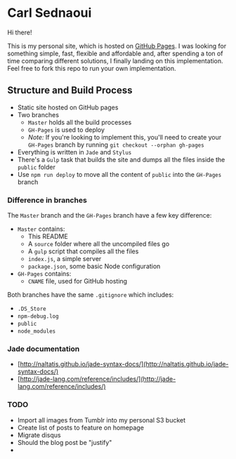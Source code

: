 Carl Sednaoui
=============

Hi there!

This is my personal site, which is hosted on [GitHub Pages](https://pages.github.com/). I was looking for something simple, fast, flexible and affordable and, after spending a ton of time comparing different solutions, I finally landing on this implementation. Feel free to fork this repo to run your own implementation.

## Structure and Build Process
- Static site hosted on GitHub pages
- Two branches
    - `Master` holds all the build processes
    - `GH-Pages` is used to deploy
    - _Note:_ If you're looking to implement this, you'll need to create your `GH-Pages` branch by running `git checkout --orphan gh-pages`
- Everything is written in `Jade` and `Stylus`
- There's a `Gulp` task that builds the site and dumps all the files inside the `public` folder
- Use `npm run deploy` to move all the content of `public` into the `GH-Pages` branch

### Difference in branches
The `Master` branch and the `GH-Pages` branch have a few key difference:
- `Master` contains:
    - This README
    - A `source` folder where all the uncompiled files go
    - A `gulp` script that compiles all the files
    - `index.js`, a simple server
    - `package.json`, some basic Node configuration
- `GH-Pages` contains:
    - `CNAME` file, used for GitHub hosting

Both branches have the same `.gitignore` which includes:
- `.DS_Store`
- `npm-debug.log`
- `public`
- `node_modules`
    
### Jade documentation
- [http://naltatis.github.io/jade-syntax-docs/](http://naltatis.github.io/jade-syntax-docs/)
- [http://jade-lang.com/reference/includes/](http://jade-lang.com/reference/includes/)

### TODO
- Import all images from Tumblr into my personal S3 bucket
- Create list of posts to feature on homepage
- Migrate disqus
- Should the blog post be "justify"
- 
